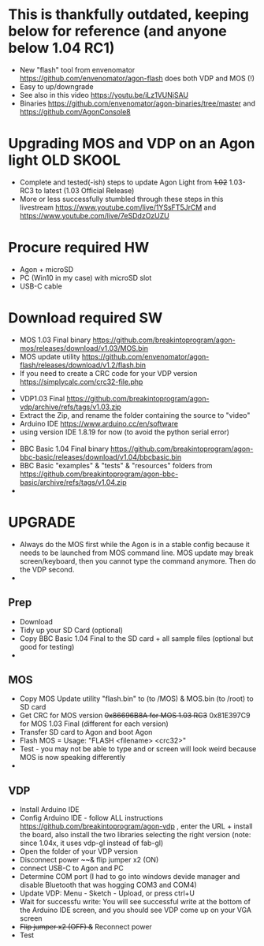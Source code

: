 # This is thankfully outdated, keeping below for reference (and anyone below 1.04 RC1)
- New "flash" tool from envenomator https://github.com/envenomator/agon-flash does both VDP and MOS (!)
- Easy to up/downgrade
- See also in this video https://youtu.be/iLz1VUNjSAU
- Binaries https://github.com/envenomator/agon-binaries/tree/master and https://github.com/AgonConsole8




# Upgrading MOS and VDP on an Agon light OLD SKOOL
- Complete and tested(-ish) steps to update Agon Light from ~~1.02~~ 1.03-RC3 to latest (1.03 Official Release)
- More or less successfully stumbled through these steps in this livestream https://www.youtube.com/live/1YSsFT5JrCM and https://www.youtube.com/live/7eSDdzOzUZU

# Procure required HW
- Agon + microSD
- PC (Win10 in my case) with microSD slot
- USB-C cable

# Download required SW  
- MOS 1.03 Final binary https://github.com/breakintoprogram/agon-mos/releases/download/v1.03/MOS.bin
- MOS update utility https://github.com/envenomator/agon-flash/releases/download/v1.2/flash.bin
- If you need to create  a CRC code for your VDP version https://simplycalc.com/crc32-file.php
-
- VDP1.03 Final https://github.com/breakintoprogram/agon-vdp/archive/refs/tags/v1.03.zip
- Extract the Zip, and rename the folder containing the source to "video"
- Arduino IDE https://www.arduino.cc/en/software
- using version IDE 1.8.19 for now (to avoid the python serial error)
-
- BBC Basic 1.04 Final binary https://github.com/breakintoprogram/agon-bbc-basic/releases/download/v1.04/bbcbasic.bin
- BBC Basic "examples" & "tests" & "resources" folders from https://github.com/breakintoprogram/agon-bbc-basic/archive/refs/tags/v1.04.zip
-
# UPGRADE
- Always do the MOS first while the Agon is in a stable config because it needs to be launched from MOS command line. MOS update may break screen/keyboard, then you cannot type the command anymore. Then do the VDP second.
- 
## Prep
- Download
- Tidy up your SD Card (optional)
- Copy BBC Basic 1.04 Final to the SD card + all sample files (optional but good for testing)
-  
## MOS
- Copy MOS Update utility "flash.bin" to (to /MOS) & MOS.bin (to /root) to  SD card
- Get CRC for MOS version ~~0x86696B8A for MOS 1.03 RC3~~ 0x81E397C9 for MOS 1.03 Final (different for each version)
- Transfer SD card to Agon and boot Agon
- Flash MOS = Usage: "FLASH \<filename> \<crc32>"
- Test - you may not be able to type and or screen will look weird because MOS is now speaking differently
- 
## VDP
- Install Arduino IDE
- Config Arduino IDE - follow ALL instructions https://github.com/breakintoprogram/agon-vdp , enter the URL + install the board, also install the two libraries selecting the right version (note: since 1.04x, it uses vdp-gl instead of fab-gl) 
- Open the folder of your VDP version
- Disconnect power ~~& flip jumper x2 (ON)
- connect USB-C to Agon and PC
- Determine COM port (I had to go into windows devide manager and disable Bluetooth that was hogging COM3 and COM4)
- Update VDP: Menu - Sketch - Upload, or press ctrl+U
- Wait for successfu write: You will see successful write at the bottom of the Arduino IDE screen, and you should see VDP come up on your VGA screen 
- ~~Flip jumper x2 (OFF) &~~ Reconnect power
- Test 

  
